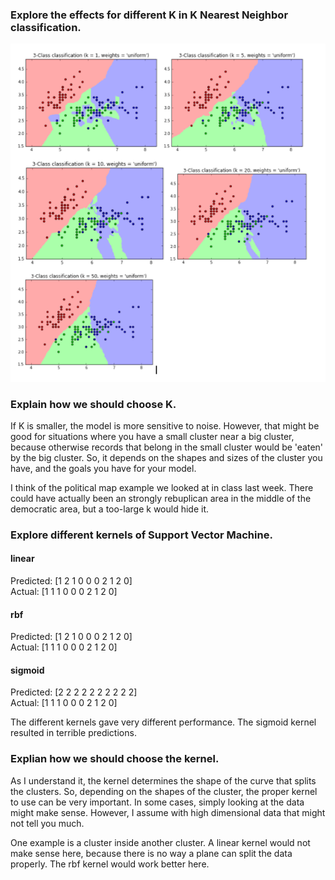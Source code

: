 ### Explore the effects for different K in K Nearest Neighbor classification.

![Screenshots](https://github.com/Nikhila-B/FSS17_Group_L/blob/master/workshop/kebrey_changingk.png)

### Explain how we should choose K.

If K is smaller, the model is more sensitive to noise. However, that might be good for situations where you have a small cluster near a big cluster, because otherwise records that belong in the small cluster would be 'eaten' by the big cluster. So, it depends on the shapes and sizes of the cluster you have, and the goals you have for your model. 

I think of the political map example we looked at in class last week. There could have actually been an strongly rebuplican area in the middle of the democratic area, but a too-large k would hide it.


### Explore different kernels of Support Vector Machine.

#### linear  
Predicted: [1 2 1 0 0 0 2 1 2 0]  
Actual:    [1 1 1 0 0 0 2 1 2 0]  

#### rbf  
Predicted: [1 2 1 0 0 0 2 1 2 0]  
Actual:    [1 1 1 0 0 0 2 1 2 0]  

#### sigmoid  
Predicted: [2 2 2 2 2 2 2 2 2 2]  
Actual:    [1 1 1 0 0 0 2 1 2 0]  

The different kernels gave very different performance. The sigmoid kernel resulted in terrible predictions.

### Explian how we should choose the kernel.

As I understand it, the kernel determines the shape of the curve that splits the clusters. So, depending on the shapes of the cluster, the proper kernel to use can be very important. In some cases, simply looking at the data might make sense. However, I assume with high dimensional data that might not tell you much.

One example is a cluster inside another cluster. A linear kernel would not make sense here, because there is no way a plane can split the data properly. The rbf kernel would work better here.
